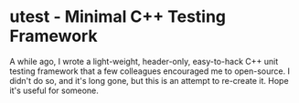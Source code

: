 # utest - Minimal C++ Testing Framework

A while ago, I wrote a light-weight, header-only, easy-to-hack C++
unit testing framework that a few colleagues encouraged me to
open-source. I didn't do so, and it's long gone, but this is an
attempt to re-create it. Hope it's useful for someone.
